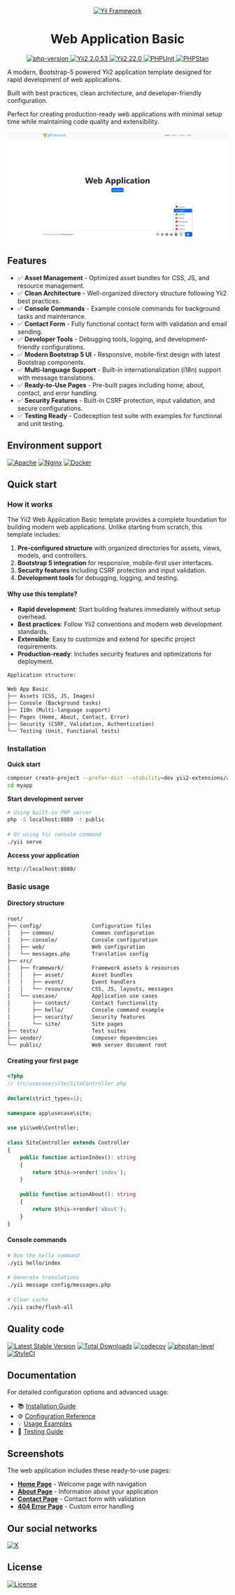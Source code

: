 <p align="center">
    <a href="https://github.com/yii2-extensions/localeurls" target="_blank">
        <img src="https://www.yiiframework.com/image/yii_logo_light.svg" alt="Yii Framework">
    </a>
    <h1 align="center">Web Application Basic</h1>
</p>

<p align="center">
    <a href="https://www.php.net/releases/8.1/en.php" target="_blank">
        <img src="https://img.shields.io/badge/PHP-%3E%3D8.1-787CB5" alt="php-version">
    </a>
    <a href="https://github.com/yiisoft/yii2/tree/2.0.53" target="_blank">
        <img src="https://img.shields.io/badge/Yii2%20-2.0.53-blue" alt="Yii2 2.0.53">
    </a>
    <a href="https://github.com/yiisoft/yii2/tree/22.0" target="_blank">
        <img src="https://img.shields.io/badge/Yii2%20-22-blue" alt="Yii2 22.0">
    </a>
    <a href="https://github.com/yii2-extensions/app-basic/actions/workflows/build.yml" target="_blank">
        <img src="https://github.com/yii2-extensions/app-basic/actions/workflows/build.yml/badge.svg" alt="PHPUnit">
    </a>
    <a href="https://github.com/yii2-extensions/app-basic/actions/workflows/static.yml" target="_blank">
        <img src="https://github.com/yii2-extensions/app-basic/actions/workflows/static.yml/badge.svg" alt="PHPStan">
    </a>        
</p>

A modern, Bootstrap-5 powered Yii2 application template designed for rapid development of web applications. 

Built with best practices, clean architecture, and developer-friendly configuration.

Perfect for creating production-ready web applications with minimal setup time while maintaining code quality and 
extensibility.

![app-basic](docs/home.png)

## Features

- ✅ **Asset Management** - Optimized asset bundles for CSS, JS, and resource management.
- ✅ **Clean Architecture** - Well-organized directory structure following Yii2 best practices.
- ✅ **Console Commands** - Example console commands for background tasks and maintenance.
- ✅ **Contact Form** - Fully functional contact form with validation and email sending.
- ✅ **Developer Tools** - Debugging tools, logging, and development-friendly configurations.
- ✅ **Modern Bootstrap 5 UI** - Responsive, mobile-first design with latest Bootstrap components.
- ✅ **Multi-language Support** - Built-in internationalization (i18n) support with message translations.
- ✅ **Ready-to-Use Pages** - Pre-built pages including home, about, contact, and error handling.
- ✅ **Security Features** - Built-in CSRF protection, input validation, and secure configurations.
- ✅ **Testing Ready** - Codeception test suite with examples for functional and unit testing.

## Environment support

[![Apache](https://img.shields.io/badge/apache-%23D42029.svg?style=for-the-badge&logo=apache&logoColor=white)](https://httpd.apache.org/)
[![Nginx](https://img.shields.io/badge/nginx-%23009639.svg?style=for-the-badge&logo=nginx&logoColor=white)](https://nginx.org/)
[![Docker](https://img.shields.io/badge/docker-%230db7ed.svg?style=for-the-badge&logo=docker&logoColor=white)](https://www.docker.com/)

## Quick start

### How it works

The Yii2 Web Application Basic template provides a complete foundation for building modern web applications. Unlike starting from scratch, this template includes:

1. **Pre-configured structure** with organized directories for assets, views, models, and controllers.
2. **Bootstrap 5 integration** for responsive, mobile-first user interfaces.
3. **Security features** including CSRF protection and input validation.
4. **Development tools** for debugging, logging, and testing.

#### Why use this template?

- **Rapid development**: Start building features immediately without setup overhead.
- **Best practices**: Follow Yii2 conventions and modern web development standards.
- **Extensible**: Easy to customize and extend for specific project requirements.
- **Production-ready**: Includes security features and optimizations for deployment.

```text
Application structure:

Web App Basic
├── Assets (CSS, JS, Images)
├── Console (Background tasks)
├── I18n (Multi-language support)
├── Pages (Home, About, Contact, Error)
├── Security (CSRF, Validation, Authentication)
└── Testing (Unit, Functional tests)
```

### Installation

**Quick start**

```bash
composer create-project --prefer-dist --stability=dev yii2-extensions/app-basic myapp
cd myapp
```

**Start development server**

```bash
# Using built-in PHP server
php -S localhost:8080 -t public

# Or using Yii console command
./yii serve
```

**Access your application**

```
http://localhost:8080/
```

### Basic usage

#### Directory structure

```text
root/
├── config/                Configuration files
│   ├── common/            Common configuration
│   ├── console/           Console configuration  
│   ├── web/               Web configuration
│   └── messages.php       Translation config
├── src/
│   ├── framework/         Framework assets & resources
│   │   ├── asset/         Asset bundles
│   │   ├── event/         Event handlers
│   │   └── resource/      CSS, JS, layouts, messages
│   └── usecase/           Application use cases
│       ├── contact/       Contact functionality
│       ├── hello/         Console command example
│       ├── security/      Security features
│       └── site/          Site pages
├── tests/                 Test suites
├── vendor/                Composer dependencies
└── public/                Web server document root
```

#### Creating your first page

```php
<?php
// src/usecase/site/SiteController.php

declare(strict_types=1);

namespace app\usecase\site;

use yii\web\Controller;

class SiteController extends Controller
{
    public function actionIndex(): string
    {
        return $this->render('index');
    }
    
    public function actionAbout(): string
    {
        return $this->render('about');
    }
}
```

#### Console commands

```bash
# Run the hello command
./yii hello/index

# Generate translations
./yii message config/messages.php

# Clear cache
./yii cache/flush-all
```
## Quality code

[![Latest Stable Version](https://poser.pugx.org/yii2-extensions/app-basic/v)](https://packagist.org/packages/yii2-extensions/app-basic)
[![Total Downloads](https://poser.pugx.org/yii2-extensions/app-basic/downloads)](https://packagist.org/packages/yii2-extensions/app-basic)
[![codecov](https://codecov.io/github/yii2-extensions/app-basic/graph/badge.svg?token=zcXbeTspxy)](https://codecov.io/github/yii2-extensions/app-basic)
[![phpstan-level](https://img.shields.io/badge/PHPStan%20level-max-blue)](https://github.com/yii2-extensions/app-basic/actions/workflows/static.yml)
[![StyleCI](https://github.styleci.io/repos/698621511/shield?branch=main)](https://github.styleci.io/repos/698621511?branch=main)

## Documentation

For detailed configuration options and advanced usage:

- 📚 [Installation Guide](docs/installation.md)
- ⚙️ [Configuration Reference](docs/configuration.md) 
- 💡 [Usage Examples](docs/examples.md)
- 🧪 [Testing Guide](docs/testing.md)

## Screenshots

The web application includes these ready-to-use pages:

- **[Home Page](docs/home.png)** - Welcome page with navigation
- **[About Page](docs/about.png)** - Information about your application  
- **[Contact Page](docs/contact.png)** - Contact form with validation
- **[404 Error Page](docs/404.png)** - Custom error handling

## Our social networks

[![X](https://img.shields.io/badge/follow-@terabytesoftw-1DA1F2?logo=x&logoColor=1DA1F2&labelColor=555555&style=flat)](https://x.com/Terabytesoftw)

## License

[![License](https://poser.pugx.org/yii2-extensions/app-basic/license)](LICENSE.md)

